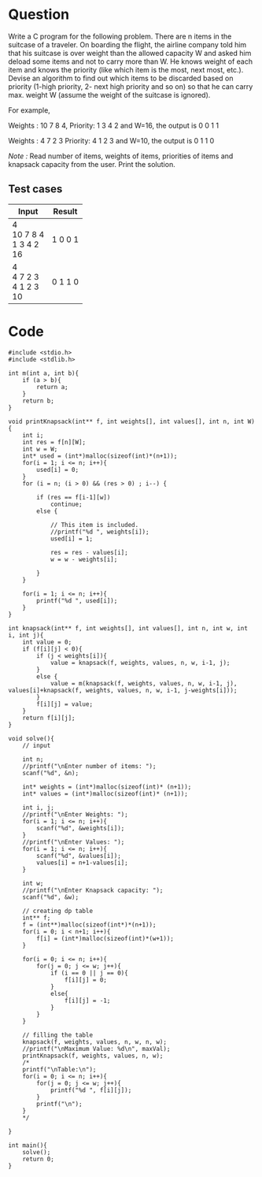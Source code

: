 # Question
Write a C program for the following problem. There are n items in the suitcase of a traveler. On boarding the flight, the airline company told him that his suitcase is over weight than the allowed capacity W and asked him deload some items and not to carry more than W. He knows weight of each item and knows the priority (like which item is the most, next most, etc.). Devise an algorithm to find out which items to be discarded based on priority (1-high priority, 2- next high priority and so on) so that he can carry max. weight W (assume the weight of the suitcase is ignored).

For example, 

Weights : 10 7 8 4, Priority:  1 3 4 2 and W=16, the output is 0 0 1 1

Weights : 4 7 2 3  Priority:  4 1 2 3 and W=10, the output is 0 1 1 0

*Note :* Read number of items, weights of items, priorities of items and knapsack capacity from the user. Print the solution.

## Test cases
| Input                          | Result  |
|--------------------------------|---------|
| 4<br>10 7 8 4<br>1 3 4 2<br>16 | 1 0 0 1 |
| 4<br>4 7 2 3<br>4 1 2 3<br>10  | 0 1 1 0 |

# Code
    #include <stdio.h>
    #include <stdlib.h>

    int m(int a, int b){
        if (a > b){
            return a;
        }
        return b;
    }

    void printKnapsack(int** f, int weights[], int values[], int n, int W){
        int i;
        int res = f[n][W];
        int w = W;
        int* used = (int*)malloc(sizeof(int)*(n+1));
        for(i = 1; i <= n; i++){
            used[i] = 0;
        }
        for (i = n; (i > 0) && (res > 0) ; i--) {
            
            if (res == f[i-1][w])
                continue;       
            else {
    
                // This item is included.
                //printf("%d ", weights[i]);
                used[i] = 1;

                res = res - values[i];
                w = w - weights[i];

            }
        }

        for(i = 1; i <= n; i++){
            printf("%d ", used[i]);
        }
    }

    int knapsack(int** f, int weights[], int values[], int n, int w, int i, int j){
        int value = 0;
        if (f[i][j] < 0){
            if (j < weights[i]){
                value = knapsack(f, weights, values, n, w, i-1, j);
            }
            else {
                value = m(knapsack(f, weights, values, n, w, i-1, j), values[i]+knapsack(f, weights, values, n, w, i-1, j-weights[i]));
            }
            f[i][j] = value;
        }
        return f[i][j];
    }

    void solve(){
        // input

        int n;
        //printf("\nEnter number of items: ");
        scanf("%d", &n);

        int* weights = (int*)malloc(sizeof(int)* (n+1));
        int* values = (int*)malloc(sizeof(int)* (n+1));

        int i, j;
        //printf("\nEnter Weights: ");
        for(i = 1; i <= n; i++){
            scanf("%d", &weights[i]);
        }
        //printf("\nEnter Values: ");
        for(i = 1; i <= n; i++){
            scanf("%d", &values[i]);
            values[i] = n+1-values[i];
        }

        int w;
        //printf("\nEnter Knapsack capacity: ");
        scanf("%d", &w);

        // creating dp table
        int** f;
        f = (int**)malloc(sizeof(int*)*(n+1));
        for(i = 0; i < n+1; i++){
            f[i] = (int*)malloc(sizeof(int)*(w+1));
        }
        
        for(i = 0; i <= n; i++){
            for(j = 0; j <= w; j++){
                if (i == 0 || j == 0){
                    f[i][j] = 0;
                }
                else{
                    f[i][j] = -1;
                }
            }
        }

        // filling the table
        knapsack(f, weights, values, n, w, n, w);
        //printf("\nMaximum Value: %d\n", maxVal);
        printKnapsack(f, weights, values, n, w);
        /*
        printf("\nTable:\n");
        for(i = 0; i <= n; i++){
            for(j = 0; j <= w; j++){
                printf("%d ", f[i][j]);
            }
            printf("\n");
        }
        */

    }

    int main(){
        solve();
        return 0;
    }
